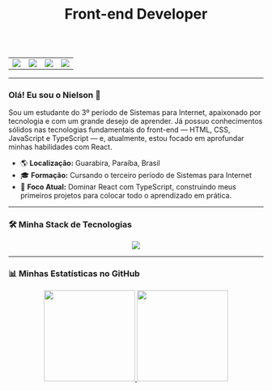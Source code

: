 <div align="center">
  <h1>Front-end Developer</h1>
</div>
<br>

<div align="center">
<table>
  <tr>
    <td align="center"><a href="https://instagram.com/niel_songomes/" target="_blank"><img src="https://img.shields.io/badge/-Instagram-%23E4405F?style=for-the-badge&logo=instagram&logoColor=white" target="_blank"></a></td>
    <td align="center"><a href="https://www.linkedin.com/in/nielson-gomes-29a8a2349" target="_blank"><img src="https://img.shields.io/badge/-LinkedIn-%230077B5?style=for-the-badge&logo=linkedin&logoColor=white" target="_blank"></a></td>
    <td align="center"><a href="https://discord.com/users/755883191129342084" target="_blank"><img src="https://img.shields.io/badge/Discord-7289DA?style=for-the-badge&logo=discord&logoColor=white" target="_blank"></a></td>
    <td align="center"><a href="https://mail.google.com/mail/?view=cm&fs=1&to=nielsongomes16@gmail.com&su=Contato%20pelo%20GitHub" target="_blank"><img src="https://img.shields.io/badge/-Gmail-%23333?style=for-the-badge&logo=gmail&logoColor=white" target="_blank"></a></td>
  </tr>
</table>
</div>

---

### Olá! Eu sou o Nielson 👋

Sou um estudante do 3º período de Sistemas para Internet, apaixonado por tecnologia e com um grande desejo de aprender. Já possuo conhecimentos sólidos nas tecnologias fundamentais do front-end — HTML, CSS, JavaScript e TypeScript — e, atualmente, estou focado em aprofundar minhas habilidades com React.

* 🌎 **Localização:** Guarabira, Paraíba, Brasil
* 🎓 **Formação:** Cursando o terceiro período de Sistemas para Internet
* 🚀 **Foco Atual:** Dominar React com TypeScript, construindo meus primeiros projetos para colocar todo o aprendizado em prática.

---

### 🛠️ Minha Stack de Tecnologias

<div align="center">
  <a href="https://skillicons.dev">
    <img src="https://skillicons.dev/icons?i=html,css,js,ts,react,vite,git,gitlab" />
  </a>
</div>

---

### 📊 Minhas Estatísticas no GitHub

<div align="center">
  <a href="https://github.com/nielsongomesdev">
  <img height="180em" src="https://github-readme-stats.vercel.app/api?username=nielsongomesdev&show_icons=true&theme=tokyonight&include_all_commits=true&count_private=true"/>
  <img height="180em" src="https://github-readme-stats.vercel.app/api/top-langs/?username=nielsongomesdev&layout=compact&langs_count=6&theme=tokyonight"/>
  </a>
</div>
